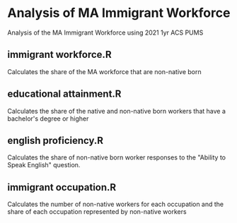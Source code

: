 # Analysis of MA Immigrant Workforce
Analysis of the MA Immigrant Workforce using 2021 1yr ACS PUMS

## immigrant workforce.R
Calculates the share of the MA workforce that are non-native born

## educational attainment.R
Calculates the share of the native and non-native born workers that have a bachelor's degree or higher

## english proficiency.R
Calculates the share of non-native born worker responses to the "Ability to Speak English" question. 

## immigrant occupation.R
Calculates the number of non-native workers for each occupation and the share of each occupation represented by non-native workers
